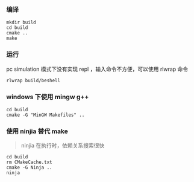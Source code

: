 
### 编译

```
mkdir build
cd build
cmake ..
make
```

### 运行
pc simulation 模式下没有实现 repl ，输入命令不方便，可以使用 rlwrap 命令
```
rlwrap build/beshell
```

### windows 下使用 mingw g++ 

```
cd build
cmake -G "MinGW Makefiles" ..
```

### 使用 ninjia 替代 make

> ninjia 在执行时，依赖关系搜索很快

```
cd build
rm CMakeCache.txt
cmake -G Ninja ..
ninja
```